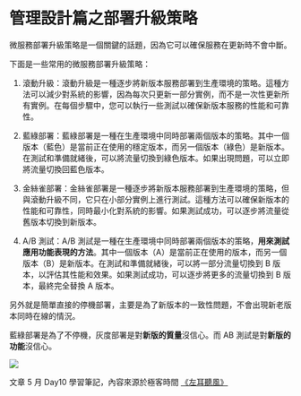 # 管理設計篇之部署升級策略

微服務部署升級策略是一個關鍵的話題，因為它可以確保服務在更新時不會中斷。

下面是一些常用的微服務部署升級策略：

1. 滾動升級：滾動升級是一種逐步將新版本服務部署到生產環境的策略。這種方法可以減少對系統的影響，因為每次只更新一部分實例，而不是一次性更新所有實例。在每個步驟中，您可以執行一些測試以確保新版本服務的性能和可靠性。

2. 藍綠部署：藍綠部署是一種在生產環境中同時部署兩個版本的策略。其中一個版本（藍色）是當前正在使用的穩定版本，而另一個版本（綠色）是新版本。在測試和準備就緒後，可以將流量切換到綠色版本。如果出現問題，可以立即將流量切換回藍色版本。

3. 金絲雀部署：金絲雀部署是一種逐步將新版本服務部署到生產環境的策略，但與滾動升級不同，它只在小部分實例上進行測試。這種方法可以確保新版本的性能和可靠性，同時最小化對系統的影響。如果測試成功，可以逐步將流量從舊版本切換到新版本。

4. A/B 測試：A/B 測試是一種在生產環境中同時部署兩個版本的策略，**用來測試應用功能表現的方法**。其中一個版本（A）是當前正在使用的版本，而另一個版本（B）是新版本。在測試和準備就緒後，可以將一部分流量切換到 B 版本，以評估其性能和效果。如果測試成功，可以逐步將更多的流量切換到 B 版本，最終完全替換 A 版本。

另外就是簡單直接的停機部署，主要是為了新版本的一致性問題，不會出現新老版本同時在線的情況。

藍綠部署是為了不停機，灰度部署是對**新版的質量**沒信心。而 AB 測試是對**新版的功能**沒信心。

![](media/16837070680545/16837085580833.jpg)


文章 5 月 Day10 學習筆記，內容來源於極客時間 [《左耳聽風》](http://gk.link/a/1232R)
